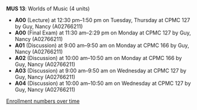 **MUS 13**: Worlds of Music (4 units)

- **A00** (Lecture) at 12:30 pm–1:50 pm on Tuesday, Thursday at CPMC 127 by Guy, Nancy (A02766211)
- **A00** (Final Exam) at 11:30 am–2:29 pm on Monday at CPMC 127 by Guy, Nancy (A02766211)
- **A01** (Discussion) at 9:00 am–9:50 am on Monday at CPMC 166 by Guy, Nancy (A02766211)
- **A02** (Discussion) at 10:00 am–10:50 am on Monday at CPMC 166 by Guy, Nancy (A02766211)
- **A03** (Discussion) at 9:00 am–9:50 am on Wednesday at CPMC 127 by Guy, Nancy (A02766211)
- **A04** (Discussion) at 10:00 am–10:50 am on Wednesday at CPMC 127 by Guy, Nancy (A02766211)

[Enrollment numbers over time](./MUS13.tsv)

